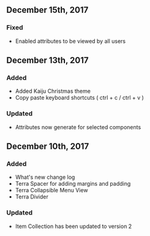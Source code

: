 ## December 15th, 2017
### Fixed
- Enabled attributes to be viewed by all users

## December 13th, 2017
### Added
- Added Kaiju Christmas theme
- Copy paste keyboard shortcuts ( ctrl + c / ctrl + v )

### Updated
- Attributes now generate for selected components

## December 10th, 2017
### Added
- What's new change log
- Terra Spacer for adding margins and padding
- Terra Collapsible Menu View
- Terra Divider

### Updated
- Item Collection has been updated to version 2
